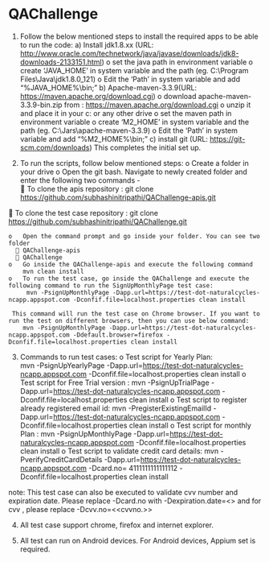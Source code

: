 # QAChallenge
1.	Follow the below mentioned steps to install the required apps to be able to run the code:
  a) Install jdk1.8.xx (URL: http://www.oracle.com/technetwork/java/javase/downloads/jdk8-downloads-2133151.html)
    o	set the java path in environment variable 
    o	create ‘JAVA_HOME’ in system variable and the path (eg. C:\Program Files\Java\jdk1.8.0_121)
    o	Edit the ‘Path’ in system variable and add “%JAVA_HOME%\bin;”
  b) Apache-maven-3.3.9(URL: https://maven.apache.org/download.cgi)
    o	download apache-maven-3.3.9-bin.zip from : https://maven.apache.org/download.cgi
    o	unzip it and place it in your c: or any other drive 
    o	set the maven path in environment variable 
    o	create ‘M2_HOME’ in system variable and the path (eg. C:\Jars\apache-maven-3.3.9)
    o	Edit the ‘Path’ in system variable and add “%M2_HOME%\bin;”
  c) install git (URL: https://git-scm.com/downloads)
    This completes the initial set up.
    
2.	To run the scripts, follow below mentioned steps:
    o	Create a folder in your drive 
    o	Open the git bash. Navigate to newly created folder and enter the following two commands -  
  	To clone the apis repository : 
  git clone https://github.com/subhashinitripathi/QAChallenge-apis.git

  	To clone the test case repository : 
  git clone https://github.com/subhashinitripathi/QAChallenge.git

    o	Open the command prompt and go inside your folder. You can see two folder
      	QAChallenge-apis
      	QAChallenge
    o	Go inside the QAChallenge-apis and execute the following command
        mvn clean install
    o	To run the test case, go inside the QAChallenge and execute the following command to run the SignUpMonthlyPage test case: 
         mvn -PsignUpMonthlyPage -Dapp.url=https://test-dot-naturalcycles-ncapp.appspot.com -Dconfif.file=localhost.properties clean install
     
     This command will run the test case on Chrome browser. If you want to run the test on different browsers, then you can use below command:
        mvn -PsignUpMonthlyPage -Dapp.url=https://test-dot-naturalcycles-ncapp.appspot.com -Ddefault.browser=firefox -Dconfif.file=localhost.properties clean install

3.	Commands to run test cases:
    o	Test script for Yearly Plan:	
    mvn -PsignUpYearlyPage -Dapp.url=https://test-dot-naturalcycles-ncapp.appspot.com -Dconfif.file=localhost.properties clean install
    o	Test script for Free Trial version :
    mvn -PsignUpTrialPage -Dapp.url=https://test-dot-naturalcycles-ncapp.appspot.com -Dconfif.file=localhost.properties clean install
    o	Test script to register already registered email id:
     mvn -PregisterExistingEmailId -Dapp.url=https://test-dot-naturalcycles-ncapp.appspot.com -Dconfif.file=localhost.properties clean install
    o	Test script for monthly Plan :
    mvn -PsignUpMonthlyPage -Dapp.url=https://test-dot-naturalcycles-ncapp.appspot.com -Dconfif.file=localhost.properties clean install
    o	Test script to validate credit card details:
    mvn -PverifyCreditCardDetails -Dapp.url=https://test-dot-naturalcycles-ncapp.appspot.com -Dcard.no= 4111111111111112 -Dconfif.file=localhost.properties clean install

  note: This test case can also be executed to validate cvv number and expiration date. Please replace -Dcard.no with -Dexpiration.date=<<date>> and for cvv , please replace -Dcvv.no=<<cvvno.>>

4.	All test case support chrome, firefox and internet explorer. 

5.	All test can run on Android devices. For Android devices, Appium set is required.











